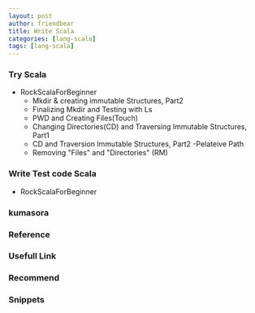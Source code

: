 ```yaml
---
layout: post
author: friendbear
title: Write Scala
categories: [lang-scala]
tags: [lang-scala]
---
```


### Try Scala
- RockScalaForBeginner
  - Mkdir & creating immutable Structures, Part2 
  - Finalizing Mkdir and Testing with Ls
  - PWD and Creating Files(Touch)
  - Changing Directories(CD) and Traversing Immutable Structures, Part1
  - CD and Traversion Immutable Structures, Part2 -Pelateive Path
  - Removing "Files" and "Directories" (RM)

### Write Test code Scala
- RockScalaForBeginner

### kumasora

### Reference

### Usefull Link

### Recommend

### Snippets
